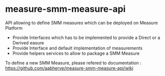 # measure-smm-measure-api
API allowing to define SMM measures which can be deployed on Measure Platform
 - Provide Interfaces which has to be implemented to provide a Direct or a Derived easure
 - Provide Interface and default implementation of measurements 
 - Provide helpers services to allow to package a SMM Measure
 
To define a new SMM Measure, please refered to documentation :
 https://github.com/aabherve/measure-smm-measure-api/wiki
